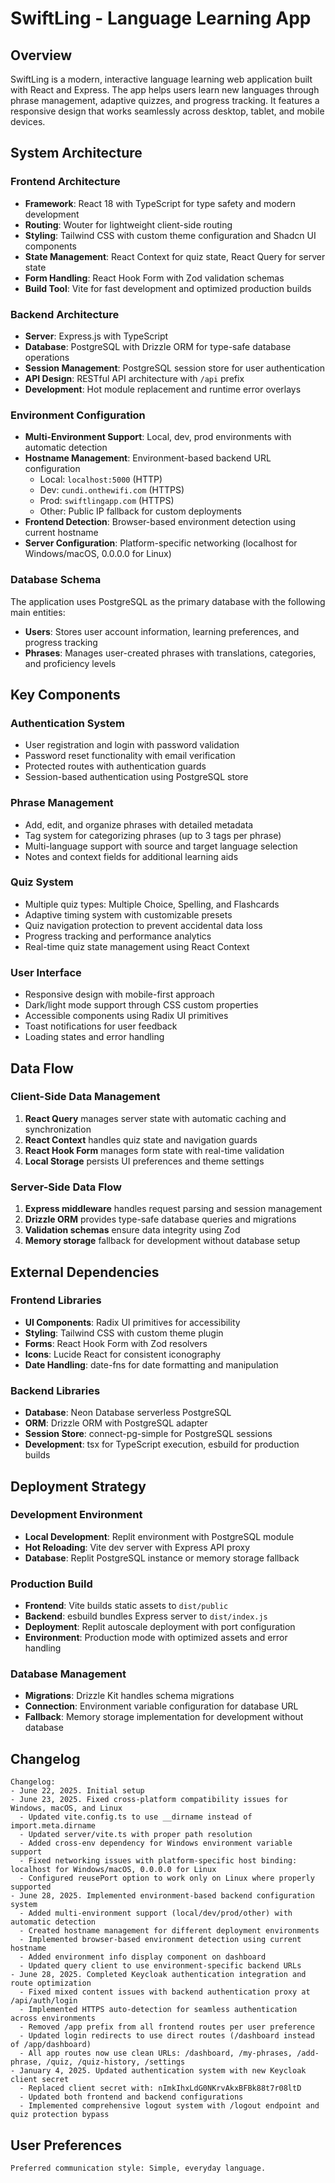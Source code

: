 # SwiftLing - Language Learning App

## Overview

SwiftLing is a modern, interactive language learning web application built with React and Express. The app helps users learn new languages through phrase management, adaptive quizzes, and progress tracking. It features a responsive design that works seamlessly across desktop, tablet, and mobile devices.

## System Architecture

### Frontend Architecture
- **Framework**: React 18 with TypeScript for type safety and modern development
- **Routing**: Wouter for lightweight client-side routing
- **Styling**: Tailwind CSS with custom theme configuration and Shadcn UI components
- **State Management**: React Context for quiz state, React Query for server state
- **Form Handling**: React Hook Form with Zod validation schemas
- **Build Tool**: Vite for fast development and optimized production builds

### Backend Architecture
- **Server**: Express.js with TypeScript
- **Database**: PostgreSQL with Drizzle ORM for type-safe database operations
- **Session Management**: PostgreSQL session store for user authentication
- **API Design**: RESTful API architecture with `/api` prefix
- **Development**: Hot module replacement and runtime error overlays

### Environment Configuration
- **Multi-Environment Support**: Local, dev, prod environments with automatic detection
- **Hostname Management**: Environment-based backend URL configuration
  - Local: `localhost:5000` (HTTP)
  - Dev: `cundi.onthewifi.com` (HTTPS)
  - Prod: `swiftlingapp.com` (HTTPS)
  - Other: Public IP fallback for custom deployments
- **Frontend Detection**: Browser-based environment detection using current hostname
- **Server Configuration**: Platform-specific networking (localhost for Windows/macOS, 0.0.0.0 for Linux)

### Database Schema
The application uses PostgreSQL as the primary database with the following main entities:
- **Users**: Stores user account information, learning preferences, and progress tracking
- **Phrases**: Manages user-created phrases with translations, categories, and proficiency levels

## Key Components

### Authentication System
- User registration and login with password validation
- Password reset functionality with email verification
- Protected routes with authentication guards
- Session-based authentication using PostgreSQL store

### Phrase Management
- Add, edit, and organize phrases with detailed metadata
- Tag system for categorizing phrases (up to 3 tags per phrase)
- Multi-language support with source and target language selection
- Notes and context fields for additional learning aids

### Quiz System
- Multiple quiz types: Multiple Choice, Spelling, and Flashcards
- Adaptive timing system with customizable presets
- Quiz navigation protection to prevent accidental data loss
- Progress tracking and performance analytics
- Real-time quiz state management using React Context

### User Interface
- Responsive design with mobile-first approach
- Dark/light mode support through CSS custom properties
- Accessible components using Radix UI primitives
- Toast notifications for user feedback
- Loading states and error handling

## Data Flow

### Client-Side Data Management
1. **React Query** manages server state with automatic caching and synchronization
2. **React Context** handles quiz state and navigation guards
3. **React Hook Form** manages form state with real-time validation
4. **Local Storage** persists UI preferences and theme settings

### Server-Side Data Flow
1. **Express middleware** handles request parsing and session management
2. **Drizzle ORM** provides type-safe database queries and migrations
3. **Validation schemas** ensure data integrity using Zod
4. **Memory storage** fallback for development without database setup

## External Dependencies

### Frontend Libraries
- **UI Components**: Radix UI primitives for accessibility
- **Styling**: Tailwind CSS with custom theme plugin
- **Forms**: React Hook Form with Zod resolvers
- **Icons**: Lucide React for consistent iconography
- **Date Handling**: date-fns for date formatting and manipulation

### Backend Libraries
- **Database**: Neon Database serverless PostgreSQL
- **ORM**: Drizzle ORM with PostgreSQL adapter
- **Session Store**: connect-pg-simple for PostgreSQL sessions
- **Development**: tsx for TypeScript execution, esbuild for production builds

## Deployment Strategy

### Development Environment
- **Local Development**: Replit environment with PostgreSQL module
- **Hot Reloading**: Vite dev server with Express API proxy
- **Database**: Replit PostgreSQL instance or memory storage fallback

### Production Build
- **Frontend**: Vite builds static assets to `dist/public`
- **Backend**: esbuild bundles Express server to `dist/index.js`
- **Deployment**: Replit autoscale deployment with port configuration
- **Environment**: Production mode with optimized assets and error handling

### Database Management
- **Migrations**: Drizzle Kit handles schema migrations
- **Connection**: Environment variable configuration for database URL
- **Fallback**: Memory storage implementation for development without database

## Changelog

```
Changelog:
- June 22, 2025. Initial setup
- June 23, 2025. Fixed cross-platform compatibility issues for Windows, macOS, and Linux
  - Updated vite.config.ts to use __dirname instead of import.meta.dirname
  - Updated server/vite.ts with proper path resolution
  - Added cross-env dependency for Windows environment variable support
  - Fixed networking issues with platform-specific host binding: localhost for Windows/macOS, 0.0.0.0 for Linux
  - Configured reusePort option to work only on Linux where properly supported
- June 28, 2025. Implemented environment-based backend configuration system
  - Added multi-environment support (local/dev/prod/other) with automatic detection
  - Created hostname management for different deployment environments
  - Implemented browser-based environment detection using current hostname
  - Added environment info display component on dashboard
  - Updated query client to use environment-specific backend URLs
- June 28, 2025. Completed Keycloak authentication integration and route optimization
  - Fixed mixed content issues with backend authentication proxy at /api/auth/login
  - Implemented HTTPS auto-detection for seamless authentication across environments
  - Removed /app prefix from all frontend routes per user preference
  - Updated login redirects to use direct routes (/dashboard instead of /app/dashboard)
  - All app routes now use clean URLs: /dashboard, /my-phrases, /add-phrase, /quiz, /quiz-history, /settings
- January 4, 2025. Updated authentication system with new Keycloak client secret
  - Replaced client secret with: nImkIhxLdG0NKrvAkxBFBk88t7r08ltD
  - Updated both frontend and backend configurations
  - Implemented comprehensive logout system with /logout endpoint and quiz protection bypass
```

## User Preferences

```
Preferred communication style: Simple, everyday language.
```
